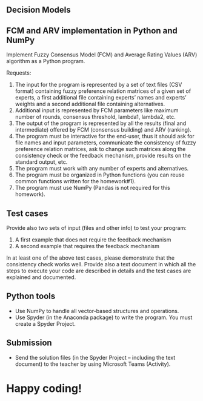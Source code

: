 ## Decision Models 

## FCM and ARV implementation in Python and NumPy

Implement Fuzzy Consensus Model (FCM) and Average Rating Values (ARV) algorithm as a Python
program.

Requests:

1. The input for the program is represented by a set of text files (CSV format) containing fuzzy
    preference relation matrices of a given set of experts, a first additional file containing experts’
    names and experts’ weights and a second additional file containing alternatives.
2. Additional input is represented by FCM parameters like maximum number of rounds,
    consensus threshold, lambda1, lambda2, etc.
3. The output of the program is represented by all the results (final and intermediate) offered by
    FCM (consensus building) and ARV (ranking).
4. The program must be interactive for the end-user, thus it should ask for file names and input
    parameters, communicate the consistency of fuzzy preference relation matrices, ask to change
    such matrices along the consistency check or the feedback mechanism, provide results on the
    standard output, etc.
5. The program must work with any number of experts and alternatives.
6. The program must be organized in Python functions (you can reuse common functions written
    for the homework#1).
7. The program must use NumPy (Pandas is not required for this homework).

## Test cases

Provide also two sets of input (files and other info) to test your program:

1. A first example that does not require the feedback mechanism
2. A second example that requires the feedback mechanism

In at least one of the above test cases, please demonstrate that the consistency check works well.
Provide also a text document in which all the steps to execute your code are described in details and
the test cases are explained and documented.

## Python tools

- Use NumPy to handle all vector-based structures and operations.
- Use Spyder (in the Anaconda package) to write the program. You must create a Spyder
    Project.

## Submission

- Send the solution files (in the Spyder Project – including the text document) to the teacher by
    using Microsoft Teams (Activity).

# Happy coding!

